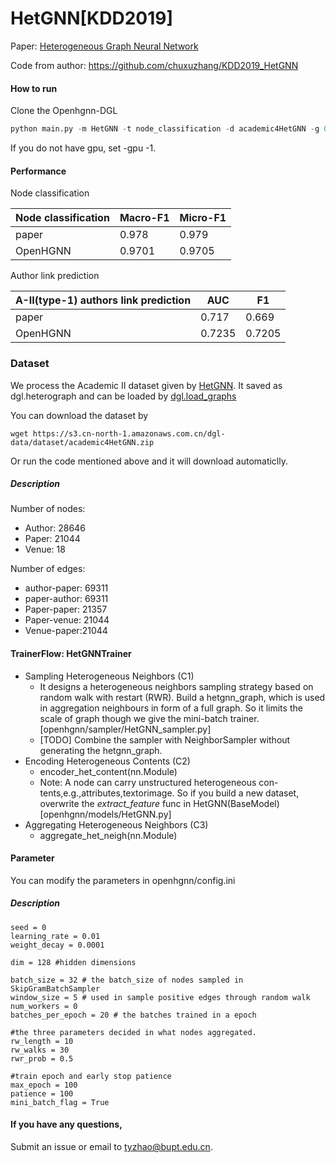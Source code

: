 # HetGNN[KDD2019]

Paper: [Heterogeneous Graph Neural Network](https://dl.acm.org/doi/abs/10.1145/3292500.3330961)

Code from author: https://github.com/chuxuzhang/KDD2019_HetGNN

#### How to run

Clone the Openhgnn-DGL

```python
python main.py -m HetGNN -t node_classification -d academic4HetGNN -g 0
```

If you do not have gpu, set -gpu -1.

#### Performance

Node classification 

| Node classification | Macro-F1 | Micro-F1 |
| ------------------- | -------- | -------- |
| paper               | 0.978    | 0.979    |
| OpenHGNN            | 0.9701   | 0.9705   |

Author link prediction

| A-II(type-1) authors link prediction | AUC    | F1     |
| ------------------------------------ | ------ | ------ |
| paper                                | 0.717  | 0.669  |
| OpenHGNN                             | 0.7235 | 0.7205 |

### Dataset

We process the Academic II dataset given by [HetGNN](https://github.com/chuxuzhang/KDD2019_HetGNN/tree/master/data/academic). It saved as dgl.heterograph and can be loaded by [dgl.load_graphs](https://docs.dgl.ai/en/latest/generated/dgl.load_graphs.html)

You can download the dataset by

```
wget https://s3.cn-north-1.amazonaws.com.cn/dgl-data/dataset/academic4HetGNN.zip
```

Or run the code mentioned above and it will download automaticlly.

##### Description

Number of nodes:

- Author: 28646
- Paper: 21044
- Venue: 18

Number of edges:

- author-paper: 69311
- paper-author: 69311
- Paper-paper: 21357
- Paper-venue: 21044
- Venue-paper:21044

#### TrainerFlow: HetGNNTrainer

- Sampling Heterogeneous Neighbors (C1)
  - It designs a heterogeneous neighbors sampling strategy based on random walk with restart (RWR). Build a hetgnn_graph, which is used in aggregation neighbours in form of a full graph. So it limits the scale of graph though we give the mini-batch trainer. [openhgnn/sampler/HetGNN_sampler.py]
  - [TODO] Combine the sampler with NeighborSampler without generating the hetgnn_graph.
- Encoding Heterogeneous Contents (C2)
  - encoder_het_content(nn.Module)
  - Note: A node can carry unstructured heterogeneous con- tents,e.g.,attributes,textorimage. So if you build a new dataset, overwrite the *extract_feature* func in HetGNN(BaseModel) [openhgnn/models/HetGNN.py]
- Aggregating Heterogeneous Neighbors (C3)
  - aggregate_het_neigh(nn.Module)

#### Parameter

You can modify the parameters in openhgnn/config.ini

##### Description

```
seed = 0
learning_rate = 0.01
weight_decay = 0.0001

dim = 128 #hidden dimensions

batch_size = 32 # the batch_size of nodes sampled in SkipGramBatchSampler
window_size = 5 # used in sample positive edges through random walk
num_workers = 0
batches_per_epoch = 20 # the batches trained in a epoch

#the three parameters decided in what nodes aggregated.
rw_length = 10
rw_walks = 30
rwr_prob = 0.5

#train epoch and early stop patience
max_epoch = 100
patience = 100
mini_batch_flag = True
```

#### If you have any questions,

Submit an issue or email to [tyzhao@bupt.edu.cn](mailto:tyzhao@bupt.edu.cn).
